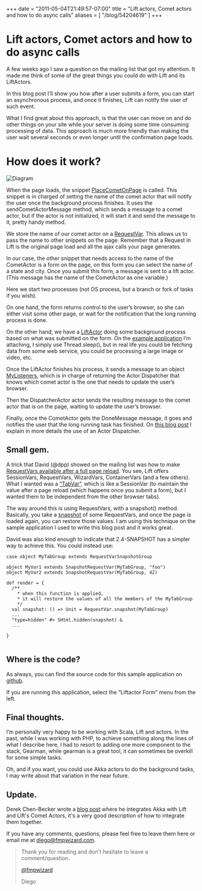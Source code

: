 +++
date = "2011-05-04T21:49:57-07:00"
title = "Lift actors, Comet actors and how to do async calls"
aliases = [
	"/blog/54204619"
]
+++

[title=]: /
[category: Lift]: /
[date: 2011/05/24]: /
[tags: {actor, asynchronous, lift, liftweb, scala}]: /


# Lift actors, Comet actors and how to do async calls

A few weeks ago I saw a question on the mailing list that got my attention. It made me think of some of the great things you could do with Lift and its LiftActors.

In this blog post I’ll show you how after a user submits a form, you can start an asynchronous process, and once it finishes, Lift can notify the user of such event.

What I find great about this approach, is that the user can move on and do other things on your site while your server is doing some time consuming processing of data. This approach is much more friendly than making the user wait several seconds or even longer until the confirmation page loads.

# How does it work?

![Diagram](/images/26669544-Lift-actor-blog-post.png)

When the page loads, the snippet [PlaceCometOnPage](https://github.com/fmpwizard/lift-conditional-drop-down-menus/blob/master/src/main/scala/code/snippet/PlaceCometOnPage.scala) is called. This snippet is in charged of setting the name of the comet actor that will notify the user once the background process finishes. It uses the sendCometActorMessage method, which sends a message to a comet actor, but if the actor is not initialized, it will start it and send the message to it, pretty handy method.

We store the name of our comet actor on a [RequestVar](http://simply.liftweb.net/index-4.4.html). This allows us to pass the name to other snippets on the page. Remember that a Request in Lift is the original page load and all the ajax calls your page generates.

In our case, the other snippet that needs access to the name of the CometActor is a form on the page, on this form you can select the name of a state and city. Once you submit this form, a message is sent to a lift actor. (This message has the name of the CometActor as one variable.)

Here we start two processes (not OS process, but a branch or fork of tasks if you wish).

On one hand, the form returns control to the user’s browser, so she can either visit some other page, or wait for the notification that the long running process is done.

On the other hand, we have a [LiftActor](https://github.com/fmpwizard/lift-conditional-drop-down-menus/blob/master/src/main/scala/code/lib/WorkerLiftActor.scala) doing some background process based on what was submitted on the form. On the [example application](https://github.com/fmpwizard/lift-conditional-drop-down-menus) I’m attaching, I simply use Thread.sleep(), but in real life you could be fetching data from some web service, you could be processing a large image or video, etc.

Once the LiftActor finishes his process, it sends a message to an object [MyListeners](https://github.com/fmpwizard/lift-conditional-drop-down-menus/blob/master/src/main/scala/code/comet/MyLiftActor.scala), which is in charge of returning the Actor Dispatcher that knows which comet actor is the one that needs to update the user’s browser.

Then the DispatcherActor actor sends the resulting message to the comet actor that is on the page, waiting to update the user’s browser.

Finally, once the CometActor gets the DoneMessage message, it goes and notifies the user that the long running task has finished. On [this blog post](/blog/lift-comet-and-a-rest-api) I explain in more details the use of an Actor Dispatcher.

## Small gem.

A trick that David (@dpp) showed on the mailing list was how to make [RequestVars available after a full page reload](https://groups.google.com/forum/#!topic/liftweb/DeyF0y8DLts). You see, Lift offers SessionVars, RequestVars, WizardVars, ContainerVars (and a few others). What I wanted was a [“TabVar”](https://groups.google.com/forum/#!topic/liftweb/DeyF0y8DLts). which is like a SessionVar (to maintain the value after a page reload (which happens once you submit a form), but I wanted them to be independent from the other browser tabs).

The way around this is using RequestVars, with a snapshot() method. Basically, you take a [snapshot](https://github.com/fmpwizard/lift-conditional-drop-down-menus/blob/master/src/main/scala/code/snippet/LiftActorForm.scala) of some RequestVars, and once the page is loaded again, you can restore those values. I am using this technique on the sample application I used to write this blog post and it works great.

David was also kind enough to indicate that 2.4-SNAPSHOT has a simpler way to achieve this. You could instead use:  

```
case object MyTabGroup extends RequestVarSnapshotGroup

object MyVar1 extends SnapshotRequestVar(MyTabGroup, "foo")
object MyVar2 extends SnapshotRequestVar(MyTabGroup, 42)

def render = {
  /**
    * when this function is applied,
    * it will restore the values of all the members of the MyTabGroup
    */
  val snapshot: () => Unit = RequestVar.snapshot(MyTabGroup)
  ...
  "type=hidden" #> SHtml.hidden(snapshot) &
  ...

}


```

## Where is the code?

As always, you can find the source code for this sample application on [github](https://github.com/fmpwizard/lift-conditional-drop-down-menus).

If you are running this application, select the “Liftactor Form” menu from the left.

## Final thoughts.

I’m personally very happy to be working with Scala, Lift and actors. In the past, while I was working with PHP, to achieve something along the lines of what I describe here, I had to resort to adding one more component to the stack, Gearman, while gearman is a great tool, it can sometimes be overkill for some simple tasks.

Oh, and if you want, you could use Akka actors to do the background tasks, I may write about that variation in the near future.

## Update.

Derek Chen-Becker wrote a [blog post](http://riteofcoding.blogspot.com/2011/05/beyond-chat-lift-comet-and-akka.html) where he integrates Akka with Lift and Lift's Comet Actors, it's a very good description of how to integrate them together.

If you have any comments, questions, please feel free to leave them here or email me at diego@fmpwizard.com.

>Thank you for reading and don't hesitate to leave a comment/question.
>
>[@fmpwizard](https://twitter.com/fmpwizard)
>
>Diego
